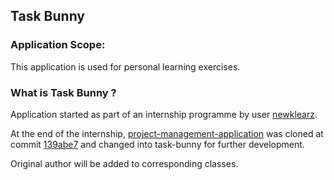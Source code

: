 ## Task Bunny

### Application Scope:
This application is used for personal learning exercises.

### What is Task Bunny ?
Application started as part of an internship programme by user [newklearz](https://github.com/newklearz).

At the end of the internship, [project-management-application](https://github.com/newklearz/project-management-application) was cloned at commit [139abe7](https://github.com/newklearz/project-management-application/commit/139abe71f0417fde3912919a4c5cf6aaa98e0164) and changed into task-bunny for further development.

Original author will be added to corresponding classes.
